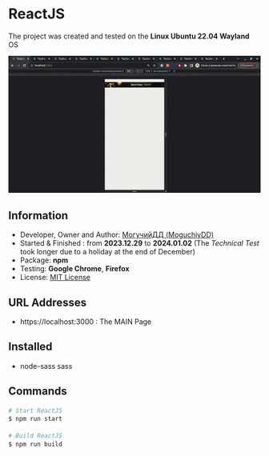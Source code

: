 # ReactJS
The project was created and tested on the **Linux Ubuntu 22.04 Wayland** OS

![](result.gif)

## Information
- Developer, Owner and Author: [МогучийДД (MoguchiyDD)](https://github.com/MoguchiyDD)
- Started & Finished : from **2023.12.29** to **2024.01.02** (The *Technical Test* took longer due to a holiday at the end of December)
- Package: **npm**
- Testing: **Google Chrome**, **Firefox**
- License: [MIT License](../../../LICENSE)

## URL Addresses
- https://localhost:3000 : The MAIN Page

## Installed
- node-sass sass

## Commands
```Bash
# Start ReactJS
$ npm run start

# Build ReactJS
$ npm run build
```
